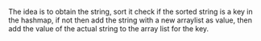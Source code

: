 The idea is to obtain the string, sort it check if the sorted string is a key in the hashmap, if not then add the string with a new arraylist as value, then add the value of the actual string to the array list for the key.